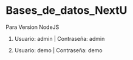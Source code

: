 # Bases_de_datos_NextU

Para Version NodeJS

1) Usuario: admin | Contraseña: admin 

2) Usuario: demo | Contraseña: demo
